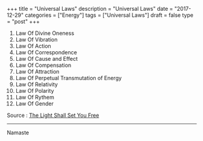 +++
title = "Universal Laws"
description = "Universal Laws"
date = "2017-12-29"
categories = ["Energy"]
tags = ["Universal Laws"]
draft = false
type = "post"
+++

1. Law Of Divine Oneness
2. Law Of Vibration
3. Law Of Action
4. Law Of Correspondence
5. Law Of Cause and Effect
6. Law Of Compensation
7. Law Of Attraction
8. Law Of Perpetual Transmutation of Energy
9. Law Of Relativity
10. Law Of Polarity
11. Law Of Rythem
12. Law Of Gender

Source :
[The Light Shall Set You Free](https://www.amazon.com/Light-Shall-Set-You-Free/dp/0962741779/ref=sr_1_1?ie=UTF8&qid=1513057800&sr=8-1&keywords=the+light+shall+set+you+free)

---

Namaste